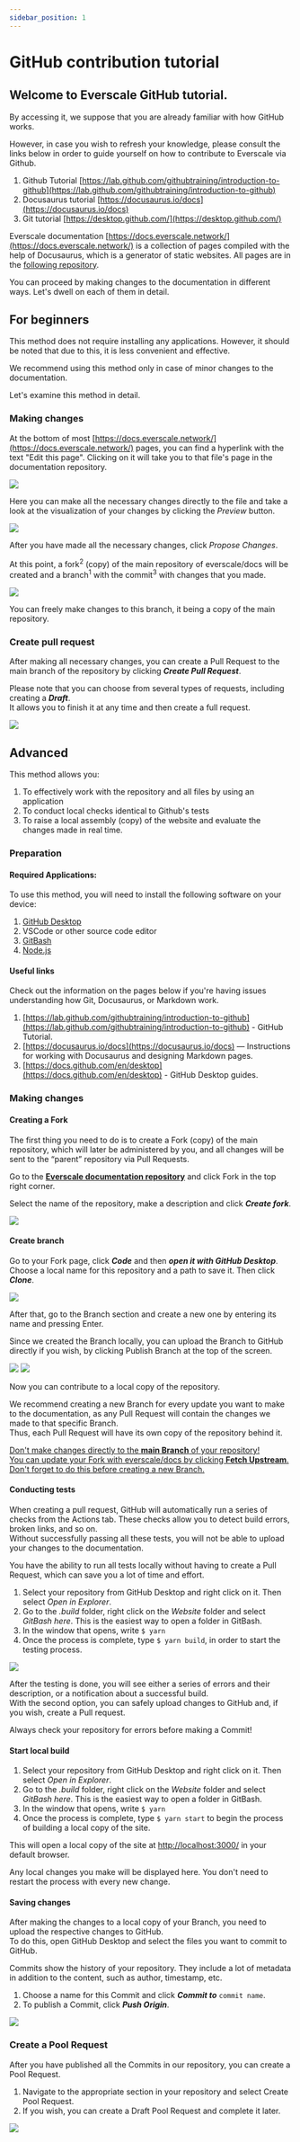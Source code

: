 ```yaml
---
sidebar_position: 1
---
```


# GitHub contribution tutorial

## Welcome to Everscale GitHub tutorial.

By accessing it, we suppose that you are already familiar with how GitHub works.

However, in case you wish to refresh your knowledge, please consult the links below in order to guide yourself on how to contribute to Everscale via Github.

1. Github Tutorial [https://lab.github.com/githubtraining/introduction-to-github](https://lab.github.com/githubtraining/introduction-to-github)
2. Docusaurus tutorial [https://docusaurus.io/docs](https://docusaurus.io/docs)
3. Git tutorial [https://desktop.github.com/](https://desktop.github.com/)

Everscale documentation [https://docs.everscale.network/](https://docs.everscale.network/) is a collection of pages compiled with the help of Docusaurus, which is a generator of static websites. All pages are in the [following repository](https://github.com/everscale-org/docs).

You can proceed by making changes to the documentation in different ways. Let's dwell on each of them in detail.

## For beginners

This method does not require installing any applications. However, it should be noted that due to this, it is less convenient and effective.

We recommend using this method only in case of minor changes to the documentation.

Let's examine this method in detail.

### Making changes

At the bottom of most [https://docs.everscale.network/](https://docs.everscale.network/) pages, you can find a hyperlink with the text "Edit this page". Clicking on it will take you to that file's page in the documentation repository.

![](img/edit-this-page.gif)

Here you can make all the necessary changes directly to the file and take a look at the visualization of your changes by clicking the *Preview* button.

![](img/preview-changes.png)

After you have made all the necessary changes, click *Propose Changes*.

At this point, a fork<sup>2</sup> (copy) of the main repository of everscale/docs will be created and a branch<sup>1</sup> with the commit<sup>3</sup> with changes that you made.

![](img/comparing-changes.png)

You can freely make changes to this branch, it being a copy of the main repository.   

### Create pull request

After making all necessary changes, you can create a Pull Request to the main branch of the repository by clicking ***Create Pull Request***.

Please note that you can choose from several types of requests, including creating a ***Draft***.  
It allows you to finish it at any time and then create a full request.

![](img/open-request.png)

## Advanced

This method allows you:

1. To effectively work with the repository and all files by using an application
2. To conduct local checks identical to Github's tests
3. To raise a local assembly (copy) of the website and evaluate the changes made in real time.

### Preparation

#### Required Applications:

To use this method, you will need to install the following software on your device:

1. [GitHub Desktop](https://desktop.github.com/) 
2. VSCode or other source code editor 
3. [GitBash](https://git-scm.com/downloads) 
4. [Node.js](https://nodejs.org/)

#### Useful links

Check out the information on the pages below if you're having issues understanding how Git, Docusaurus, or Markdown work.

1. [https://lab.github.com/githubtraining/introduction-to-github](https://lab.github.com/githubtraining/introduction-to-github) - GitHub Tutorial.
2. [https://docusaurus.io/docs](https://docusaurus.io/docs) — Instructions for working with Docusaurus and designing Markdown pages.
3. [https://docs.github.com/en/desktop](https://docs.github.com/en/desktop) - GitHub Desktop guides.

### Making changes

#### Creating a Fork

The first thing you need to do is to create a Fork (copy) of the main repository, which will later be administered by you, and all changes will be sent to the “parent” repository via Pull Requests.

Go to the [**Everscale documentation repository**](https://github.com/everscale-org/docs) and click Fork in the top right corner.

Select the name of the repository, make a description and click ***Create fork***.

![](img/making-fork.gif)

#### Create branch

Go to your Fork page, click ***Code*** and then ***open it with GitHub Desktop***.  
Choose a local name for this repository and a path to save it.
Then click ***Clone***.

![](img/open-desktop.png)

After that, go to the Branch section and create a new one by entering its name and pressing Enter.

Since we created the Branch locally, you can upload the Branch to GitHub directly if you wish, by clicking Publish Branch at the top of the screen.


![](img/create-branch-1.png)
![](img/create-branch-2.png)

Now you can contribute to a local copy of the repository.

We recommend creating a new Branch for every update you want to make to the documentation, as any Pull Request will contain the changes we made to that specific Branch.  
Thus, each Pull Request will have its own copy of the repository behind it.

<u>Don't make changes directly to the <b>main Branch</b> of your repository!  
You can update your Fork with everscale/docs by clicking <b><a href="https://docs.github.com/en/pull-requests/collaborating-with-pull-requests/working-with-forks/syncing-a-fork">Fetch Upstream</a></b>.
Don't forget to do this before creating a new Branch.</u>

#### Conducting tests

When creating a pull request, GitHub will automatically run a series of checks from the Actions tab. These checks allow you to detect build errors, broken links, and so on.  
Without successfully passing all these tests, you will not be able to upload your changes to the documentation.

You have the ability to run all tests locally without having to create a Pull Request, which can save you a lot of time and effort.

1. Select your repository from GitHub Desktop and right click on it. Then select *Open in Explorer*.
2. Go to the *.build* folder, right click on the *Website* folder and select *GitBash here*. This is the easiest way to open a folder in GitBash.
3. In the window that opens, write `$ yarn`
4. Once the process is complete, type `$ yarn build`, in order to start the testing process.

![](img/successful-test.png)

After the testing is done, you will see either a series of errors and their description, or a notification about a successful build.  
With the second option, you can safely upload changes to GitHub and, if you wish, create a Pull request.

Always check your repository for errors before making a Commit!

#### Start local build

1. Select your repository from GitHub Desktop and right click on it. Then select *Open in Explorer*.
2. Go to the *.build* folder, right click on the *Website* folder and select *GitBash here*. This is the easiest way to open a folder in GitBash.
3. In the window that opens, write `$ yarn`
4. Once the process is complete, type `$ yarn start` to begin the process of building a local copy of the site.

This will open a local copy of the site at [http://localhost:3000/](http://localhost:3000/) in your default browser.

Any local changes you make will be displayed here. You don't need to restart the process with every new change.

#### Saving changes

After making the changes to a local copy of your Branch, you need to upload the respective changes to GitHub.  
To do this, open GitHub Desktop and select the files you want to commit to GitHub.

Commits show the history of your repository. They include a lot of metadata in addition to the content, such as author, timestamp, etc.

1. Choose a name for this Commit and click ***Commit to*** `commit name`.
2. To publish a Commit, click ***Push Origin***.

![](img/save-changes.png)

### Create a Pool Request

After you have published all the Commits in our repository, you can create a Pool Request.

1. Navigate to the appropriate section in your repository and select Create Pool Request.
2. If you wish, you can create a Draft Pool Request and complete it later.

![](img/open-request.png)